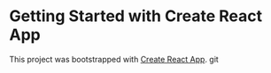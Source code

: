# Getting Started with Create React App

This project was bootstrapped with [Create React App](https://github.com/facebook/create-react-app).
git
